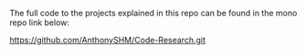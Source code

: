 The full code to the projects explained in this repo can be found in the mono repo link below:

https://github.com/AnthonySHM/Code-Research.git